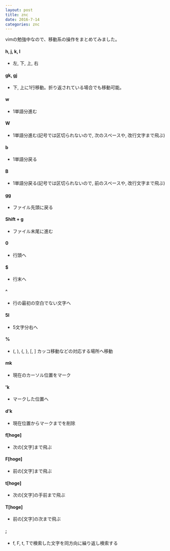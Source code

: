 ```yaml
---
layout: post
title: znc 
date: 2016-7-14
categories: znc 
---
```


vimの勉強中なので、移動系の操作をまとめてみました。


#### **h, j, k, l**

- 左, 下, 上, 右

#### **gk, gj**

- 下, 上に1行移動。折り返されている場合でも移動可能。

#### **w**

- 1単語分進む

#### **W**

- 1単語分進む(記号では区切られないので, 次のスペースや, 改行文字まで飛ぶ)

#### **b**

- 1単語分戻る

#### **B**

- 1単語分戻る(記号では区切られないので, 前のスペースや, 改行文字まで飛ぶ)

#### **gg**

- ファイル先頭に戻る

#### **Shift + g**

- ファイル末尾に進む

#### **0**

- 行頭へ

#### **$**

- 行末へ

#### **^**

- 行の最初の空白でない文字へ

#### **5l**

- 5文字分右へ

#### **%**
- (, ), {, }, [, ] カッコ移動などの対応する場所へ移動

#### **mk**

- 現在のカーソル位置をマーク

#### **'k**

- マークした位置へ

#### **d'k**

- 現在位置からマークまでを削除

#### **f[hoge]**

- 次の[文字]まで飛ぶ

#### **F[hoge]**

- 前の[文字]まで飛ぶ

#### **t[hoge]**

- 次の[文字]の手前まで飛ぶ

#### **T[hoge]**

- 前の[文字]の次まで飛ぶ

#### **;**
- f, F, t, Tで検索した文字を同方向に繰り返し検索する

